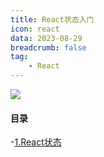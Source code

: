 ```yaml
---
title: React状态入门
icon: react
data: 2023-08-29
breadcrumb: false
tag: 
    - React
---
```


![](https://image.zswei.xyz/img/20230828152152.png)

#### 目录

-[1.React状态](react-1.md)
